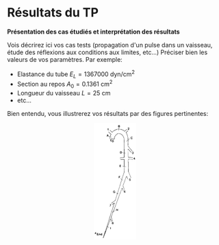 # Résultats du TP

**Présentation des cas étudiés et interprétation des résultats**

Vois décrirez ici vos cas tests (propagation d'un pulse dans un vaisseau, 
étude des réflexions aux conditions aux limites, etc...)
Préciser bien les valeurs de vos paramètres. Par exemple:
 - Elastance du tube $`E_L=1367000`$ dyn/cm$`^2`$
 - Section au repos $`A_0=0.1361`$ cm$`^2`$
 - Longueur du vaisseau $`L=25`$ cm
 - etc...

Bien entendu, vous illustrerez vos résultats par des figures pertinentes:
<p align="center">
<img src="Images/TP/Arterial_tree.jpg" alt="Arterial Tree" style="width:20%; border:0;">
</p>
